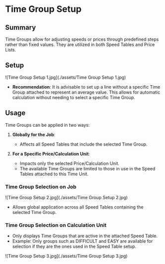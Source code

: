 # Time Group Setup


## Summary

Time Groups allow for adjusting speeds or prices through predefined steps rather than fixed values. They are utilized in both Speed Tables and Price Lists.

## Setup

![Time Group Setup 1.jpg](./assets/Time Group Setup 1.jpg)

- **Recommendation**: It is advisable to set up a line without a specific Time Group attached to represent an average value. This allows for automatic calculation without needing to select a specific Time Group.

## Usage

Time Groups can be applied in two ways:

1. **Globally for the Job**:
   - Affects all Speed Tables that include the selected Time Group.

2. **For a Specific Price/Calculation Unit**:
   - Impacts only the selected Price/Calculation Unit.
   - The available Time Groups are limited to those in use in the Speed Tables attached to this Time Unit.

### Time Group Selection on Job

![Time Group Setup 2.jpg](./assets/Time Group Setup 2.jpg)

- Allows global application across all Speed Tables containing the selected Time Group.

### Time Group Selection on Calculation Unit

- Only displays Time Groups that are active in the attached Speed Table.
- Example: Only groups such as DIFFICULT and EASY are available for selection if they are the ones used in the Speed Table setup.

![Time Group Setup 3.jpg](./assets/Time Group Setup 3.jpg)
